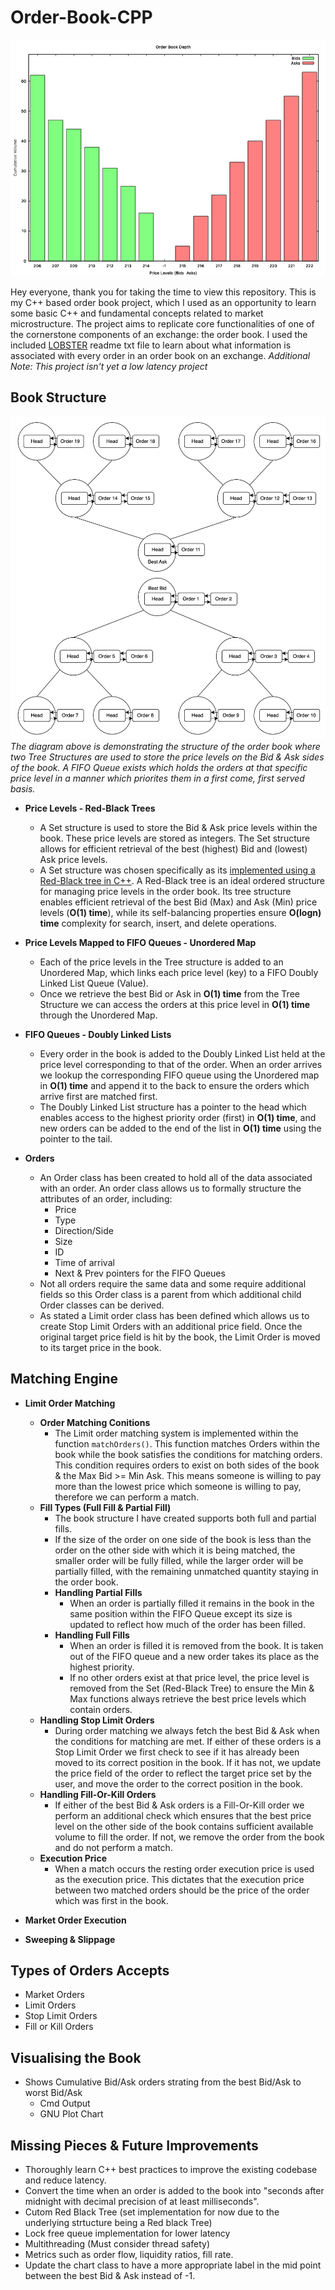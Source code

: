# Order-Book-CPP
![GNU Plot of Order book](./images/example-orderbook-chart.png)

Hey everyone, thank you for taking the time to view this repository. This is my C++ based order book project, which I used as an opportunity to learn some basic C++ and fundamental concepts related to market microstructure. The project aims to replicate core functionalities of one of the cornerstone components of an exchange: the order book. I used the included [LOBSTER](https://lobsterdata.com/) readme txt file to learn about what information is associated with every order in an order book on an exchange. *Additional Note: This project isn't yet a low latency project*

## Book Structure

![Order book structure diagram](./images/orderbook-structure.png)
*The diagram above is demonstrating the structure of the order book where two Tree Structures are used to store the price levels on the Bid & Ask sides of the book. A FIFO Queue exists which holds the orders at that specific price level in a manner which priorites them in a first come, first served basis.*

- **Price Levels - Red-Black Trees**
    - A Set structure is used to store the Bid & Ask price levels within the book. These price levels are stored as integers. The Set structure allows for efficient retrieval of the best (highest) Bid and (lowest) Ask price levels.
    - A Set structure was chosen specifically as its [implemented using a Red-Black tree in C++](https://en.cppreference.com/w/cpp/container/set). A Red-Black tree is an ideal ordered structure for managing price levels in the order book. Its tree structure enables efficient retrieval of the best Bid (Max) and Ask (Min) price levels (**O(1) time**), while its self-balancing properties ensure **O(logn) time** complexity for search, insert, and delete operations.

- **Price Levels Mapped to FIFO Queues - Unordered Map**
    - Each of the price levels in the Tree structure is added to an Unordered Map, which links each price level (key) to a FIFO Doubly Linked List Queue (Value).
    - Once we retrieve the best Bid or Ask in **O(1) time** from the Tree Structure we can access the orders at this price level in **O(1) time** through the Unordered Map.

- **FIFO Queues - Doubly Linked Lists**
    - Every order in the book is added to the Doubly Linked List held at the price level corresponding to that of the order. When an order arrives we lookup the corresponding FIFO queue using the Unordered map in **O(1) time** and append it to the back to ensure the orders which arrive first are matched first.
    - The Doubly Linked List structure has a pointer to the head which enables access to the highest priority order (first) in **O(1) time**, and new orders can be added to the end of the list in **O(1) time** using the pointer to the tail.

- **Orders**
    - An Order class has been created to hold all of the data associated with an order. An order class allows us to formally structure the attributes of an order, including:
        - Price
        - Type
        - Direction/Side
        - Size
        - ID
        - Time of arrival
        - Next & Prev pointers for the FIFO Queues
    - Not all orders require the same data and some require additional fields so this Order class is a parent from which additional child Order classes can be derived.
    - As stated a Limit order class has been defined which allows us to create Stop Limit Orders with an additional price field. Once the original target price field is hit by the book, the Limit Order is moved to its target price in the book. 

## Matching Engine
- **Limit Order Matching**
    - **Order Matching Conitions**
        - The Limit order matching system is implemented within the function `matchOrders()`. This function matches Orders within the book while the book satisfies the conditions for matching orders. This condition requires orders to exist on both sides of the book & the Max Bid >= Min Ask. This means someone is willing to pay more than the lowest price which someone is willing to pay, therefore we can perform a match.
    - **Fill Types (Full Fill & Partial Fill)**
        - The book structure I have created supports both full and partial fills.
        - If the size of the order on one side of the book is less than the order on the other side with which it is being matched, the smaller order will be fully filled, while the larger order will be partially filled, with the remaining unmatched quantity staying in the order book.
        - **Handling Partial Fills**
            - When an order is partially filled it remains in the book in the same position within the FIFO Queue except its size is updated to reflect how much of the order has been filled.
        - **Handling Full Fills**
            - When an order is filled it is removed from the book. It is taken out of the FIFO queue and a new order takes its place as the highest priority.
            - If no other orders exist at that price level, the price level is removed from the Set (Red-Black Tree) to ensure the Min & Max functions always retrieve the best price levels which contain orders.
    - **Handling Stop Limit Orders**
        - During order matching we always fetch the best Bid & Ask when the conditions for matching are met. If either of these orders is a Stop Limit Order we first check to see if it has already been moved to its correct position in the book. If it has not, we update the price field of the order to reflect the target price set by the user, and move the order to the correct position in the book.
    - **Handling Fill-Or-Kill Orders**
        - If either of the best Bid & Ask orders is a Fill-Or-Kill order we perform an additional check which ensures that the best price level on the other side of the book contains sufficient available volume to fill the order. If not, we remove the order from the book and do not perform a match.
    - **Execution Price**
        - When a match occurs the resting order execution price is used as the execution price. This dictates that the execution price between two matched orders should be the price of the order which was first in the book.

- **Market Order Execution**


- **Sweeping & Slippage**

## Types of Orders Accepts
- Market Orders
- Limit Orders
- Stop Limit Orders
- Fill or Kill Orders

## Visualising the Book
- Shows Cumulative Bid/Ask orders strating from the best Bid/Ask to worst Bid/Ask
    - Cmd Output
    - GNU Plot Chart

## Missing Pieces & Future Improvements
- Thoroughly learn C++ best practices to improve the existing codebase and reduce latency.
- Convert the time when an order is added to the book into "seconds after midnight with decimal precision of at least milliseconds".
- Cutom Red Black Tree (set implementation for now due to the underlying strtucture being a Red black Tree)
- Lock free queue implementation for lower latency
- Multithreading (Must consider thread safety)
- Metrics such as order flow, liquidity ratios, fill rate.
- Update the chart class to have a more appropriate label in the mid point between the best Bid & Ask instead of -1.

